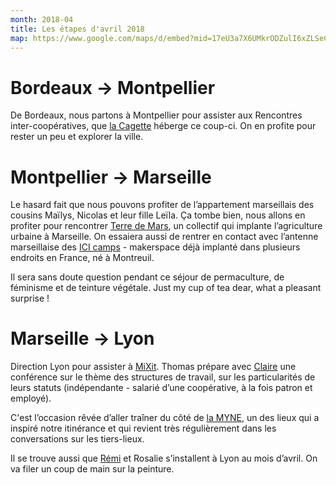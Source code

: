 ```yaml
---
month: 2018-04
title: Les étapes d'avril 2018
map: https://www.google.com/maps/d/embed?mid=17eU3a7X6UMkrODZulI6xZLSeCf1YXsd4
---
```


# Bordeaux → Montpellier

De Bordeaux, nous partons à Montpellier pour assister aux Rencontres inter-coopératives, que <a href="https://lacagette-coop.fr/page/homepage">la Cagette</a> héberge ce coup-ci.
On en profite pour rester un peu et explorer la ville.

# Montpellier → Marseille

Le hasard fait que nous pouvons profiter de l’appartement marseillais des cousins Maïlys, Nicolas et leur fille Leïla. Ça tombe bien, nous allons en profiter pour rencontrer <a href="http://terredemars.fr/">Terre de Mars</a>, un collectif qui implante l’agriculture urbaine à Marseille.
On essaiera aussi de rentrer en contact avec l’antenne marseillaise des <a href="https://makeici.org/">ICI camps</a> - makerspace déjà implanté dans plusieurs endroits en France, né à Montreuil.

Il sera sans doute question pendant ce séjour de permaculture, de féminisme et de teinture végétale. Just my cup of tea dear, what a pleasant surprise !</p>

# Marseille → Lyon

Direction Lyon pour assister à <a href="https://mixitconf.org/2018">MiXit</a>. Thomas prépare avec <a href="http://marges.clairezuliani.com/">Claire</a> une conférence sur le thème des structures de travail, sur les particularités de leurs statuts (indépendante - salarié d’une coopérative, à la fois patron et employé).

C'est l’occasion rêvée d’aller traîner du côté de <a href="https://www.lamyne.org">la MYNE</a>, un des lieux qui a inspiré notre itinérance et qui revient très régulièrement dans les conversations sur les tiers-lieux.

Il se trouve aussi que <a href="https://twitter.com/RemiEnguehard">Rémi</a> et Rosalie s’installent à Lyon au mois d’avril. On va filer un coup de main sur la peinture.
